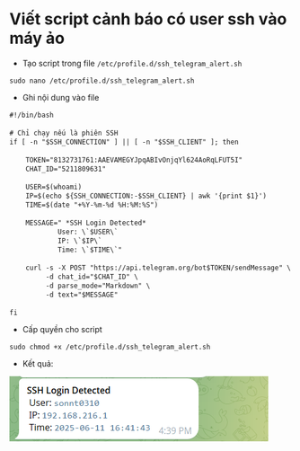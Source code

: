 # Viết script cảnh báo có user ssh vào máy ảo

- Tạo script trong file `/etc/profile.d/ssh_telegram_alert.sh`

```
sudo nano /etc/profile.d/ssh_telegram_alert.sh
```
- Ghi nội dung vào file
```
#!/bin/bash

# Chỉ chạy nếu là phiên SSH
if [ -n "$SSH_CONNECTION" ] || [ -n "$SSH_CLIENT" ]; then

    TOKEN="8132731761:AAEVAMEGYJpqABIvOnjqYl624AoRqLFUT5I"
    CHAT_ID="5211809631"

    USER=$(whoami)
    IP=$(echo ${SSH_CONNECTION:-$SSH_CLIENT} | awk '{print $1}')
    TIME=$(date "+%Y-%m-%d %H:%M:%S")

    MESSAGE=" *SSH Login Detected* 
            User: \`$USER\`
            IP: \`$IP\`
            Time: \`$TIME\`"

    curl -s -X POST "https://api.telegram.org/bot$TOKEN/sendMessage" \
         -d chat_id="$CHAT_ID" \
         -d parse_mode="Markdown" \
         -d text="$MESSAGE"

fi
```

- Cấp quyền cho script 
```
sudo chmod +x /etc/profile.d/ssh_telegram_alert.sh
```
- Kết quả:

![alt text](../images/TeleBot_7.png)